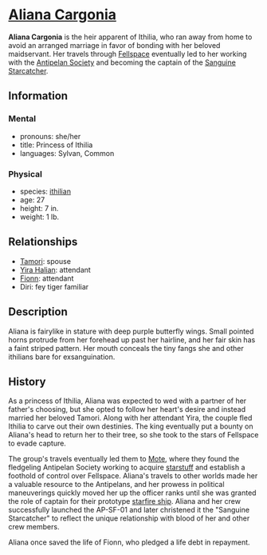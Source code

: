 # [Aliana Cargonia](https://www.dndbeyond.com/characters/81155373/UMolr4)

**Aliana Cargonia** is the heir apparent of Ithilia, who ran away from home to avoid an arranged marriage in favor of bonding with her beloved maidservant. Her travels through [Fellspace](../../../ch-1-welcome-to-mote/cosmology/fellspace.md) eventually led to her working with the [Antipelan Society](../antipelan-society.md) and becoming the captain of the [Sanguine Starcatcher](../fleet/ap-sf-01-sanguine-starcatcher.md).

## Information

### Mental

- pronouns: she/her
- title: Princess of Ithilia
- languages: Sylvan, Common

### Physical

- species: [ithilian](https://www.dndbeyond.com/races/1122421-ithilian)
- age: 27
- height: 7 in.
- weight: 1 lb.

## Relationships

- [Tamori](tamori.md): spouse
- [Yira Halian](yira-halian.md): attendant
- [Fionn](fionn.md): attendant
- Diri: fey tiger familiar

## Description

Aliana is fairylike in stature with deep purple butterfly wings. Small pointed horns protrude from her forehead up past her hairline, and her fair skin has a faint striped pattern. Her mouth conceals the tiny fangs she and other ithilians bare for exsanguination.

## History

As a princess of Ithilia, Aliana was expected to wed with a partner of her father's choosing, but she opted to follow her heart's desire and instead married her beloved Tamori. Along with her attendant Yira, the couple fled Ithilia to carve out their own destinies. The king eventually put a bounty on Aliana's head to return her to their tree, so she took to the stars of Fellspace to evade capture.

The group's travels eventually led them to [Mote](../../../ch-1-welcome-to-mote/cosmology/mote.md), where they found the fledgeling Antipelan Society working to acquire [starstuff](../../../ch-6-mote-treasures/starstuff.md) and establish a foothold of control over Fellspace. Aliana's travels to other worlds made her a valuable resource to the Antipelans, and her prowess in political maneuverings quickly moved her up the officer ranks until she was granted the role of captain for their prototype [starfire ship](../../../ch-6-mote-treasures/vehicles/starstuff-ships/starfire-ship.md). Aliana and her crew successfully launched the AP-SF-01 and later christened it the "Sanguine Starcatcher" to reflect the unique relationship with blood of her and other crew members.

Aliana once saved the life of Fionn, who pledged a life debt in repayment.

